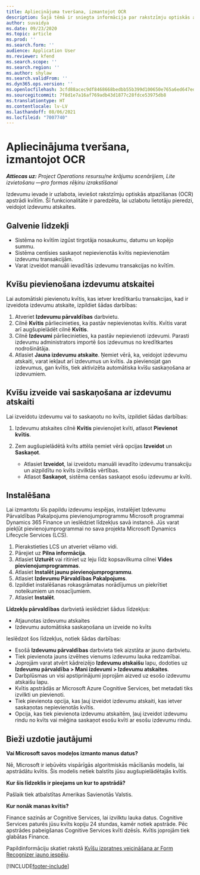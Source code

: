 ```yaml
---
title: Apliecinājuma tveršana, izmantojot OCR
description: Šajā tēmā ir sniegta informācija par rakstzīmju optiskās atpazīšanas (OCR) apstrādi kvītīm.
author: suvaidya
ms.date: 09/23/2020
ms.topic: article
ms.prod: ''
ms.search.form: ''
audience: Application User
ms.reviewer: kfend
ms.search.scope: ''
ms.search.region: ''
ms.author: shylaw
ms.search.validFrom: ''
ms.dyn365.ops.version: ''
ms.openlocfilehash: 3cfd88acec9df8468668bedbb55b399d100650e765a6ed647ed528ecca9f1554
ms.sourcegitcommit: 7f8d1e7a16af769adb43d1877c28fdce53975db8
ms.translationtype: HT
ms.contentlocale: lv-LV
ms.lasthandoff: 08/06/2021
ms.locfileid: "7007740"
---
```

# <a name="capture-a-receipt-using-ocr"></a>Apliecinājuma tveršana, izmantojot OCR

_**Attiecas uz:** Project Operations resursu/ne krājumu scenārijiem, Lite izvietošanu —pro formas rēķinu izrakstīšanai_

Izdevumu ievade ir uzlabota, ieviešot rakstzīmju optiskās atpazīšanas (OCR) apstrādi kvītīm. Šī funkcionalitāte ir paredzēta, lai uzlabotu lietotāju pieredzi, veidojot izdevumu atskaites.

## <a name="key-features"></a>Galvenie līdzekļi

- Sistēma no kvītīm izgūst tirgotāja nosaukumu, datumu un kopējo summu.
- Sistēma centīsies saskaņot nepievienotās kvītis nepievienotām izdevumu transakcijām.
- Varat izveidot manuāli ievadītās izdevumu transakcijas no kvītīm.

## <a name="attach-receipts-to-an-expense-report"></a>Kvīšu pievienošana izdevumu atskaitei

Lai automātiski pievienotu kvītis, kas ietver kredītkaršu transakcijas, kad ir izveidota izdevumu atskaite, izpildiet šādas darbības:

  1. Atveriet **Izdevumu pārvaldības** darbvietu.
  2. Cilnē **Kvītis** pārliecinieties, ka pastāv nepievienotas kvītis. Kvītis varat arī augšupielādēt cilnē **Kvītis**.
  3. Cilnē **Izdevumi** pārliecinieties, ka pastāv nepievienoti izdevumi. Parasti izdevumu administrators importē šos izdevumus no kredītkartes nodrošinātāja.
  4. Atlasiet **Jauna izdevumu atskaite**. Ņemiet vērā, ka, veidojot izdevumu atskaiti, varat iekļaut arī izdevumus un kvītis. Ja pievienojat gan izdevumus, gan kvītis, tiek aktivizēta automātiska kvīšu saskaņošana ar izdevumiem.

## <a name="create-or-match-receipts-to-an-expense-report"></a>Kvīšu izveide vai saskaņošana ar izdevumu atskaiti
Lai izveidotu izdevumu vai to saskaņotu no kvīts, izpildiet šādas darbības:

  1. Izdevumu atskaites cilnē **Kvītis** pievienojiet kvīti, atlasot **Pievienot kvītis**.
  2. Zem augšupielādētā kvīts attēla ņemiet vērā opcijas **Izveidot** un **Saskaņot**.

      - Atlasiet **Izveidot**, lai izveidotu manuāli ievadīto izdevumu transakciju un aizpildītu no kvīts izvilktās vērtības.
      - Atlasot **Saskaņot**, sistēma cenšas saskaņot esošu izdevumu ar kvīti.

## <a name="installation"></a>Instalēšana

Lai izmantotu šīs papildu izdevumu iespējas, instalējiet Izdevumu Pārvaldības Pakalpojums pievienojumprogrammu Microsoft programmai Dynamics 365 Finance un ieslēdziet līdzekļus savā instancē. Jūs varat piekļūt pievienojumprogrammai no sava projekta Microsoft Dynamics Lifecycle Services (LCS).

1. Pierakstieties LCS un atveriet vēlamo vidi.
2. Pārejiet uz **Pilna informācija**.
3. Atlasiet **Uzturēt** vai ritiniet uz leju līdz kopsavilkuma cilnei **Vides pievienojumprogrammas**.
4. Atlasiet **Instalēt jaunu pievienojumprogrammu**.
5. Atlasiet **Izdevumu Pārvaldības Pakalpojums**.
6. Izpildiet instalēšanas rokasgrāmatas norādījumus un piekrītiet noteikumiem un nosacījumiem.
7. Atlasiet **Instalēt**.

**Līdzekļu pārvaldības** darbvietā ieslēdziet šādus līdzekļus:

- Atjaunotas izdevumu atskaites
- Izdevumu automātiska saskaņošana un izveide no kvīts

Ieslēdzot šos līdzekļus, notiek šādas darbības:

- Esošā **Izdevumu pārvaldības** darbvieta tiek aizstāta ar jauno darbvietu.
- Tiek pievienota jauns izvēlnes vienums izdevumu lauka redzamībai.
- Joprojām varat atvērt kādreizējo **Izdevumu atskaišu** lapu, dodoties uz **Izdevumu pārvaldība > Mani izdevumi > Izdevumu atskaites**.
- Darbplūsmas un visi apstiprinājumi joprojām aizved uz esošo izdevumu atskaišu lapu.
- Kvītis apstrādās ar Microsoft Azure Cognitive Services, bet metadati tiks izvilkti un pievienoti.
- Tiek pievienota opcija, kas ļauj izveidot izdevumu atskaiti, kas ietver saskaņotas nepievienotās kvītis.
- Opcija, kas tiek pievienota izdevumu atskaitēm, ļauj izveidot izdevumu rindu no kvīts vai mēģina saskaņot esošu kvīti ar esošu izdevumu rindu.

## <a name="frequently-asked-questions"></a>Bieži uzdotie jautājumi

**Vai Microsoft savos modeļos izmanto manus datus?**

Nē, Microsoft ir iebūvēts vispārīgās algoritmiskās mācīšanās modelis, lai apstrādātu kvītis. Šis modelis netiek balstīts jūsu augšupielādētajās kvītīs.

**Kur šis līdzeklis ir pieejams un kur to apstrādā?**

Pašlaik tiek atbalstītas Amerikas Savienotās Valstis.

**Kur nonāk manas kvītis?**

Finance sazinās ar Cognitive Services, lai izvilktu lauka datus. Cognitive Services paturēs jūsu kvīts kopiju 24 stundas, kamēr notiek apstrāde. Pēc apstrādes pabeigšanas Cognitive Services kvīti dzēsīs. Kvītis joprojām tiek glabātas Finance.

Papildinformāciju skatiet rakstā [Kvīšu izpratnes veicināšana ar Form Recognizer jauno iespēju](https://azure.microsoft.com/blog/enable-receipt-understanding-with-form-recognizer-s-new-capability/).


[!INCLUDE[footer-include](../includes/footer-banner.md)]
